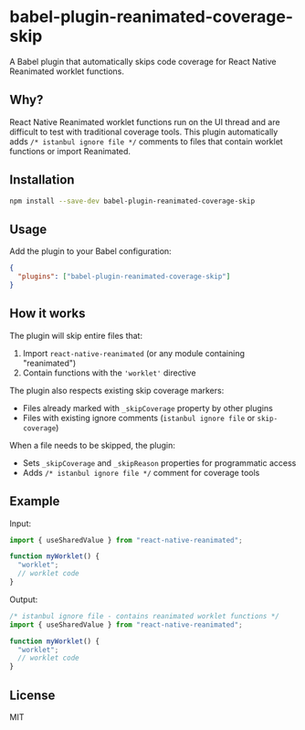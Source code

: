 # babel-plugin-reanimated-coverage-skip

A Babel plugin that automatically skips code coverage for React Native Reanimated worklet functions.

## Why?

React Native Reanimated worklet functions run on the UI thread and are difficult to test with traditional coverage tools. This plugin automatically adds `/* istanbul ignore file */` comments to files that contain worklet functions or import Reanimated.

## Installation

```bash
npm install --save-dev babel-plugin-reanimated-coverage-skip
```

## Usage

Add the plugin to your Babel configuration:

```json
{
  "plugins": ["babel-plugin-reanimated-coverage-skip"]
}
```

## How it works

The plugin will skip entire files that:

1. Import `react-native-reanimated` (or any module containing "reanimated")
2. Contain functions with the `'worklet'` directive

The plugin also respects existing skip coverage markers:
- Files already marked with `_skipCoverage` property by other plugins
- Files with existing ignore comments (`istanbul ignore file` or `skip-coverage`)

When a file needs to be skipped, the plugin:
- Sets `_skipCoverage` and `_skipReason` properties for programmatic access
- Adds `/* istanbul ignore file */` comment for coverage tools

## Example

Input:

```javascript
import { useSharedValue } from "react-native-reanimated";

function myWorklet() {
  "worklet";
  // worklet code
}
```

Output:

```javascript
/* istanbul ignore file - contains reanimated worklet functions */
import { useSharedValue } from "react-native-reanimated";

function myWorklet() {
  "worklet";
  // worklet code
}
```

## License

MIT
